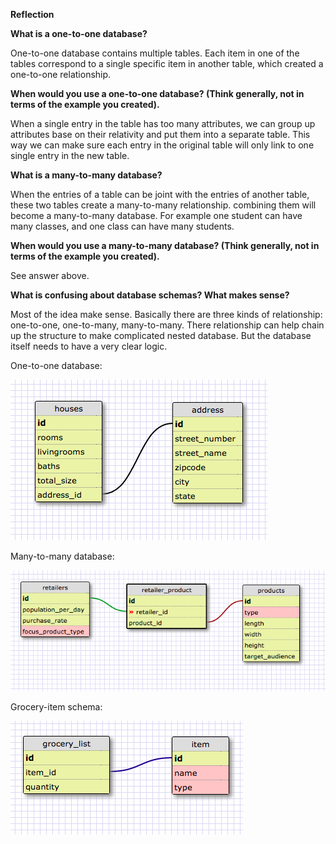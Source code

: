**Reflection**

**What is a one-to-one database?**

One-to-one database contains multiple tables. Each item in one of the tables correspond to a single specific item in another table, which created a one-to-one relationship.


**When would you use a one-to-one database? (Think generally, not in terms of the example you created).**

When a single entry in the table has too many attributes, we can group up attributes base on their relativity and put them into a separate table. This way we can make sure each entry in the original table will only link to one single entry in the new table.

**What is a many-to-many database?**

When the entries of a table can be joint with the entries of another table, these two tables create a many-to-many relationship. combining them will become a many-to-many database. For example one student can have many classes, and one class can have many students.

**When would you use a many-to-many database? (Think generally, not in terms of the example you created).**

See answer above.

**What is confusing about database schemas? What makes sense?**

Most of the idea make sense. Basically there are three kinds of relationship: one-to-one, one-to-many, many-to-many. There relationship can help chain up the structure to make complicated nested database. But the database itself needs to have a very clear logic.

One-to-one database:

![One-to-One](imgs/schema_one_to_one.png)

Many-to-many database:

![many-to-many](imgs/schema_joint.png)

Grocery-item schema:

![grocery-item](imgs/schema_grocery_item.png)